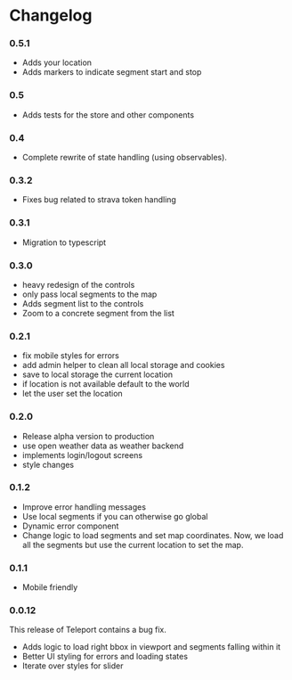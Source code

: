 # Changelog

### 0.5.1

- Adds your location
- Adds markers to indicate segment start and stop

### 0.5

- Adds tests for the store and other components

### 0.4

- Complete rewrite of state handling (using observables).

### 0.3.2

- Fixes bug related to strava token handling

### 0.3.1

- Migration to typescript

### 0.3.0

- heavy redesign of the controls
- only pass local segments to the map
- Adds segment list to the controls
- Zoom to a concrete segment from the list

### 0.2.1

- fix mobile styles for errors
- add admin helper to clean all local storage and cookies
- save to local storage the current location
- if location is not available default to the world
- let the user set the location

### 0.2.0

- Release alpha version to production
- use open weather data as weather backend
- implements login/logout screens
- style changes

### 0.1.2

- Improve error handling messages
- Use local segments if you can otherwise go global
- Dynamic error component
- Change logic to load segments and set map coordinates.
  Now, we load all the segments but use the current location to set the map.

### 0.1.1

- Mobile friendly

### 0.0.12

This release of Teleport contains a bug fix.

- Adds logic to load right bbox in viewport and segments falling within it
- Better UI styling for errors and loading states
- Iterate over styles for slider
